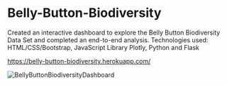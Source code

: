 # Belly-Button-Biodiversity

Created an interactive dashboard to explore the Belly Button Biodiversity Data Set and completed an end-to-end
analysis. Technologies used: HTML/CSS/Bootstrap, JavaScript Library Plotly, Python and Flask

https://belly-button-biodiversity.herokuapp.com/




![BellyButtonBiodiversityDashboard](https://github.com/ruchichandra/Belly-Button-Biodiversity/blob/master/BellyButtonBiodiversityDashboard.PNG)

